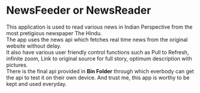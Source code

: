 # NewsFeeder or NewsReader
This application is used to read various news in Indian Perspective from the most pretigious newspaper The Hindu.<br>
The app uses the news api which fetches real time news from the original website without delay.<br>
It also have various user friendly control functions such as Pull to Refresh, infinite zoom, Link to original source for full story, optimum description with pictures.<br>
There is the final api provided in <b>Bin Folder</b> through which everbody can get the api to test it on their own device. And trust me, this app is worthy to be kept and used everyday.

